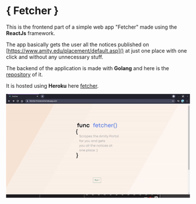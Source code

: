 # { Fetcher }

This is the frontend part of a simple web app "Fetcher" made using the **ReactJs** framework.

The app basically gets the user all the notices published on [https://www.amity.edu/placement/default.asp]() at just one place with one click and without any unnecessary stuff.

The backend of the application is made with **Golang** and here is the [repository](https://github.com/saurabhraj042/fetcher-backend) of it.

It is hosted using **Heroku** here [fetcher](https://fetcher-frontend.herokuapp.com/).

![1633276480203.png](image/README/1633276480203.png)
